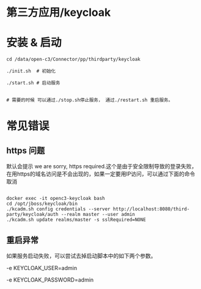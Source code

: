 # 第三方应用/keycloak

# 安装 & 启动

```
cd /data/open-c3/Connector/pp/thirdparty/keycloak

./init.sh  # 初始化

./start.sh # 启动服务


# 需要的时候 可以通过./stop.sh停止服务， 通过./restart.sh 重启服务。

```

# 常见错误

## https 问题

默认会提示 we are sorry, https required.这个是由于安全限制导致的登录失败，在用https的域名访问是不会出现的，如果一定要用IP访问，可以通过下面的命令取消

```

docker exec -it openc3-keycloak bash 
cd /opt/jboss/keycloak/bin 
./kcadm.sh config credentials --server http://localhost:8080/third-party/keycloak/auth --realm master --user admin 
./kcadm.sh update realms/master -s sslRequired=NONE
```


## 重启异常

如果服务启动失败，可以尝试去掉启动脚本中的如下两个参数。

  -e KEYCLOAK_USER=admin 

  -e KEYCLOAK_PASSWORD=admin 
